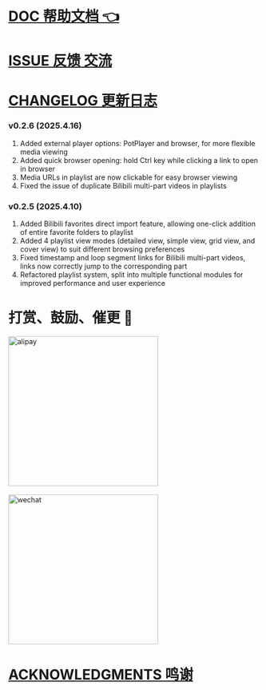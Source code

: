 # [DOC 帮助文档 👈](https://vcne5rvqxi9z.feishu.cn/wiki/KZSMwZk7JiyzFtkgmPUc8rHxnVh)

# [ISSUE 反馈 交流](https://vcne5rvqxi9z.feishu.cn/wiki/KZSMwZk7JiyzFtkgmPUc8rHxnVh#share-JcVadDDYzoViQNxltupcIrJxnSg)

# [CHANGELOG 更新日志](https://vcne5rvqxi9z.feishu.cn/wiki/KZSMwZk7JiyzFtkgmPUc8rHxnVh#share-QBqHdeY0VoHRKYxW42ec1M7Anyh)

### v0.2.6 (2025.4.16)
1. Added external player options: PotPlayer and browser, for more flexible media viewing
2. Added quick browser opening: hold Ctrl key while clicking a link to open in browser
3. Media URLs in playlist are now clickable for easy browser viewing
4. Fixed the issue of duplicate Bilibili multi-part videos in playlists

### v0.2.5 (2025.4.10)
1. Added Bilibili favorites direct import feature, allowing one-click addition of entire favorite folders to playlist
2. Added 4 playlist view modes (detailed view, simple view, grid view, and cover view) to suit different browsing preferences
3. Fixed timestamp and loop segment links for Bilibili multi-part videos, links now correctly jump to the corresponding part
4. Refactored playlist system, split into multiple functional modules for improved performance and user experience

# 打赏、鼓励、催更 🎉

<div>
<img src="https://745201.xyz/e43d21e2c04f47ddcc294cd62a64e6f.jpg" alt="alipay" width="300" />
</div>
<br>
<div>
<img src="https://745201.xyz/c42d51ea098d3a8687eb50012d1689e.jpg" alt="wechat" width="300" />
</div>

# [ACKNOWLEDGMENTS 鸣谢](https://vcne5rvqxi9z.feishu.cn/wiki/KZSMwZk7JiyzFtkgmPUc8rHxnVh#share-PKecdG4eboPDjAxo4Apc0vuTnJb)